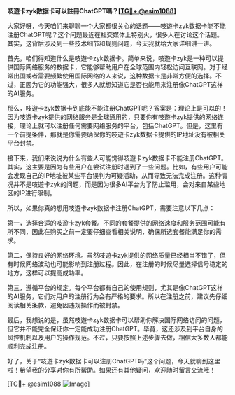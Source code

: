 **吱遊卡zyk数据卡可以註冊ChatGPT嗎？[[TG💪+ @esim1088](https://t.me/s/esim1088)]**

大家好呀，今天咱们来聊聊一个大家都很关心的话题——吱遊卡zyk数据卡能不能注册ChatGPT呢？这个问题最近在社交媒体上特别火，很多人在讨论这个话题。其实，这背后涉及到一些技术细节和规则问题，今天我就给大家详细讲一讲。

首先，咱们得知道什么是吱遊卡zyk数据卡。简单来说，吱遊卡zyk是一种可以提供国际网络服务的数据卡，它能够帮助用户在全球范围内轻松访问互联网。对于经常出国或者需要频繁使用国际网络的人来说，这种数据卡是非常方便的选择。不过，正因为它的功能强大，很多人就想知道它是否也能用来注册像ChatGPT这样的AI服务。

那么，吱遊卡zyk数据卡到底能不能注册ChatGPT呢？答案是：理论上是可以的！因为吱遊卡zyk提供的网络服务是全球通用的，只要你有吱遊卡zyk提供的网络连接，理论上就可以注册任何需要网络服务的平台，包括ChatGPT。但是，这里有一个前提条件，那就是你需要确保你的吱遊卡zyk数据卡提供的IP地址没有被相关平台封禁。

接下来，我们来说说为什么有些人可能觉得吱遊卡zyk数据卡不能注册ChatGPT。其实，这主要是因为有些用户在尝试注册时遇到了一些问题。比如，有些用户可能会发现自己的IP地址被某些平台误判为可疑活动，从而导致无法完成注册。这种情况并不是吱遊卡zyk的问题，而是因为很多AI平台为了防止滥用，会对来自某些地区的IP进行限制。

所以，如果你真的想用吱遊卡zyk数据卡注册ChatGPT，需要注意以下几点：

第一，选择合适的吱遊卡zyk套餐。不同的套餐提供的网络速度和服务范围可能有所不同，因此在购买之前一定要仔细查看相关说明，确保所选套餐能满足你的需求。

第二，保持良好的网络环境。虽然吱遊卡zyk提供的网络质量已经相当不错了，但有时候网络波动也可能影响到注册过程。因此，在注册的时候尽量选择信号稳定的地方，这样可以提高成功率。

第三，遵循平台的规定。每个平台都有自己的使用规则，尤其是像ChatGPT这样的AI服务，它们对用户的注册行为会有严格的要求。所以在注册之前，建议先仔细阅读相关条款，避免因违规操作而被封禁。

最后，我想说的是，虽然吱遊卡zyk数据卡可以帮助你解决国际网络访问的问题，但它并不能完全保证你一定能成功注册ChatGPT。毕竟，这还涉及到平台自身的风控机制以及用户的操作规范。不过，只要按照上述步骤去做，相信大多数人都能顺利完成注册。

好了，关于“吱遊卡zyk数据卡可以注册ChatGPT吗”这个问题，今天就聊到这里啦！希望我的分享对你有所帮助。如果还有其他疑问，欢迎随时留言交流哦！

[[TG💪+ @esim1088](https://t.me/s/esim1088) ![Image](https://i.postimg.cc/4NQfJmqS/Snipaste-2025-05-13-00-14-12.png)]